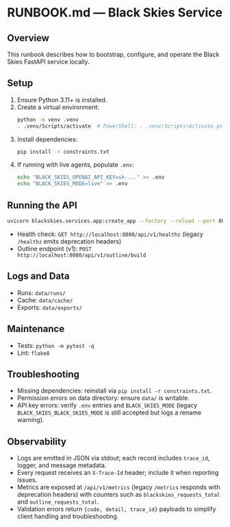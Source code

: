 # RUNBOOK.md — Black Skies Service

## Overview
This runbook describes how to bootstrap, configure, and operate the Black Skies FastAPI service locally.

## Setup
1. Ensure Python 3.11+ is installed.
2. Create a virtual environment:
   ```bash
   python -m venv .venv
   . .venv/Scripts/activate  # PowerShell: . .venv\Scripts\Activate.ps1
   ```
3. Install dependencies:
   ```bash
   pip install -r constraints.txt
   ```
4. If running with live agents, populate `.env`:
   ```bash
   echo "BLACK_SKIES_OPENAI_API_KEY=sk-..." >> .env
   echo "BLACK_SKIES_MODE=live" >> .env
   ```

## Running the API
```bash
uvicorn blackskies.services.app:create_app --factory --reload --port 8080
```
- Health check: `GET http://localhost:8080/api/v1/healthz` (legacy `/healthz` emits deprecation headers)
- Outline endpoint (v1): `POST http://localhost:8080/api/v1/outline/build`

## Logs and Data
- Runs: `data/runs/`
- Cache: `data/cache/`
- Exports: `data/exports/`

## Maintenance
- Tests: `python -m pytest -q`
- Lint: `flake8`

## Troubleshooting
- Missing dependencies: reinstall via `pip install -r constraints.txt`.
- Permission errors on data directory: ensure `data/` is writable.
- API key errors: verify `.env` entries and `BLACK_SKIES_MODE` (legacy `BLACK_SKIES_BLACK_SKIES_MODE` is still accepted but logs a rename warning).

## Observability
- Logs are emitted in JSON via stdout; each record includes `trace_id`, logger, and message metadata.
- Every request receives an `X-Trace-Id` header; include it when reporting issues.
- Metrics are exposed at `/api/v1/metrics` (legacy `/metrics` responds with deprecation headers) with counters such as `blackskies_requests_total` and `outline_requests_total`.
- Validation errors return `{code, detail, trace_id}` payloads to simplify client handling and troubleshooting.
